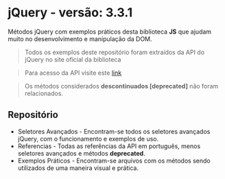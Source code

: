 # jQuery - versão: 3.3.1
Métodos jQuery com exemplos práticos desta biblioteca **JS** que ajudam muito no desenvolvimento e manipulação da DOM.

> Todos os exemplos deste repositório foram extraídos da API do jQuery no site oficial da biblioteca

> Para acesso da API visite este [link](http://api.jquery.com/)

> Os métodos considerados **descontinuados [deprecated]** não foram relacionados.


## Repositório

* Seletores Avançados - Encontram-se todos os seletores avançados jQuery, com o funcionamento e exemplos de uso.
* Referencias - Todas as referências da API em português, menos seletores avançados e métodos **deprecated**.
* Exemplos Práticos - Encontram-se arquivos com os métodos sendo utilizados de uma maneira visual e prática.
